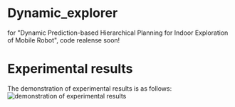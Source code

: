 # Dynamic_explorer
for "Dynamic Prediction-based Hierarchical Planning for Indoor Exploration of Mobile Robot", code realense soon!
# Experimental results
The demonstration of experimental results is as follows:
![demonstration of experimental results](https://github.com/Joosoo1/Dynamic-explorer/blob/main/exoloration.gif)
